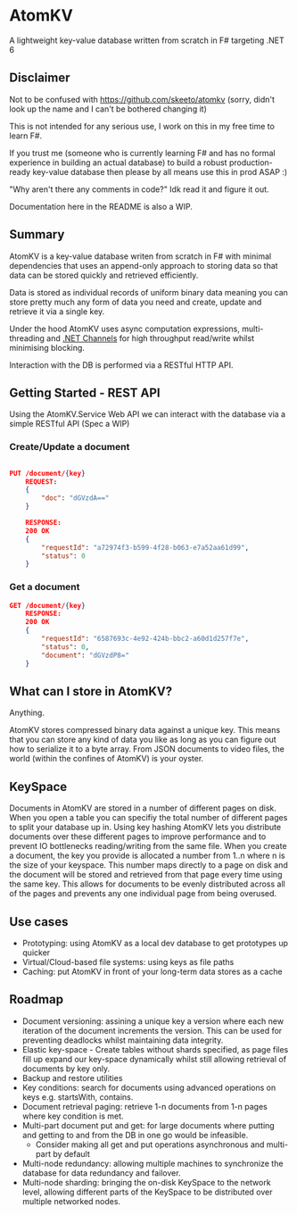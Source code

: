 # AtomKV
A lightweight key-value database written from scratch in F# targeting .NET 6

## Disclaimer
Not to be confused with https://github.com/skeeto/atomkv (sorry, didn't look up the name and I can't be bothered changing it)

This is not intended for any serious use, I work on this in my free time to learn F#.

If you trust me (someone who is currently learning F# and has no formal experience in building an actual database) to build a robust production-ready key-value database then please by all means use this in prod ASAP :)

"Why aren't there any comments in code?" Idk read it and figure it out.

Documentation here in the README is also a WIP.

## Summary
AtomKV is a key-value database writen from scratch in F# with minimal dependencies that uses an append-only approach to storing data so that data can be stored quickly and retrieved efficiently.

Data is stored as individual records of uniform binary data meaning you can store pretty much any form of data you need and create, update and retrieve it via a single key.

Under the hood AtomKV uses async computation expressions, multi-threading and [.NET Channels](https://learn.microsoft.com/en-us/dotnet/api/system.threading.channels.boundedchanneloptions?view=net-7.0) for high throughput read/write whilst minimising blocking.

Interaction with the DB is performed via a RESTful HTTP API.

## Getting Started - REST API
Using the AtomKV.Service Web API we can interact with the database via a simple RESTful API (Spec a WIP)

### Create/Update a document
```json

PUT /document/{key}
    REQUEST:
    {
        "doc": "dGVzdA=="
    }

    RESPONSE:
    200 OK
    {
        "requestId": "a72974f3-b599-4f28-b063-e7a52aa61d99",
        "status": 0
    }
``` 

### Get a document
```json
GET /document/{key}
    RESPONSE:
    200 OK
    {
        "requestId": "6587693c-4e92-424b-bbc2-a60d1d257f7e",
        "status": 0,
        "document": "dGVzdP8="
    }
```

## What can I store in AtomKV?
Anything.

AtomKV stores compressed binary data against a unique key. This means that you can store any kind of data you like as long as you can figure out how to serialize it to a byte array.
From JSON documents to video files, the world (within the confines of AtomKV) is your oyster.

## KeySpace
Documents in AtomKV are stored in a number of different pages on disk. 
When you open a table you can specifiy the total number of different pages to split your database up in.
Using key hashing AtomKV lets you distribute documents over these different pages to improve performance and to prevent IO bottlenecks reading/writing from the same file.
When you create a document, the key you provide is allocated a number from 1..n where n is the size of your keyspace.
This number maps directly to a page on disk and the document will be stored and retrieved from that page every time using the same key.
This allows for documents to be evenly distributed across all of the pages and prevents any one individual page from being overused.


## Use cases
- Prototyping: using AtomKV as a local dev database to get prototypes up quicker
- Virtual/Cloud-based file systems: using keys as file paths
- Caching: put AtomKV in front of your long-term data stores as a cache


## Roadmap
- Document versioning: assining a unique key a version where each new iteration of the document increments the version. This can be used for preventing deadlocks whilst maintaining data integrity. 
- Elastic key-space - Create tables without shards specified, as page files fill up expand our key-space dynamically whilst still allowing retrieval of documents by key only. 
- Backup and restore utilities
- Key conditions: search for documents using advanced operations on keys e.g. startsWith, contains.
- Document retrieval paging: retrieve 1-n documents from 1-n pages where key condition is met.
- Multi-part document put and get: for large documents where putting and getting to and from the DB in one go would be infeasible.
    - Consider making all get and put operations asynchronous and multi-part by default 
- Multi-node redundancy: allowing multiple machines to synchronize the database for data redundancy and failover.
- Multi-node sharding: bringing the on-disk KeySpace to the network level, allowing different parts of the KeySpace to be distributed over multiple networked nodes.
